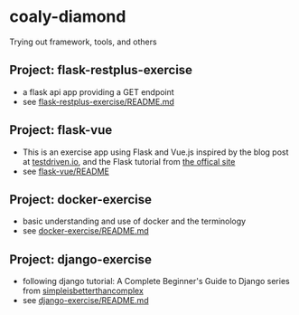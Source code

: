 # coaly-diamond

Trying out framework, tools, and others

## Project: flask-restplus-exercise

* a flask api app providing a GET endpoint
* see [flask-restplus-exercise/README.md](./flask-restplus-exercise/README.md)

## Project: flask-vue

* This is an exercise app using Flask and Vue.js inspired by the blog post at [testdriven.io](https://testdriven.io/blog/developing-a-single-page-app-with-flask-and-vuejs/#vue-setup), and the Flask tutorial from [the offical site](http://flask.pocoo.org/docs/1.0/tutorial/)
* see [flask-vue/README](./flask-vue/README.md)

## Project: docker-exercise

* basic understanding and use of docker and the terminology
* see [docker-exercise/README.md](./docker-exercise/README.md)

## Project: django-exercise

* following django tutorial: A Complete Beginner's Guide to Django series from [simpleisbetterthancomplex](https://simpleisbetterthancomplex.com/series/2017/09/25/a-complete-beginners-guide-to-django-part-4.html)
* see [django-exercise/README.md](./django-exercise/README.md)
